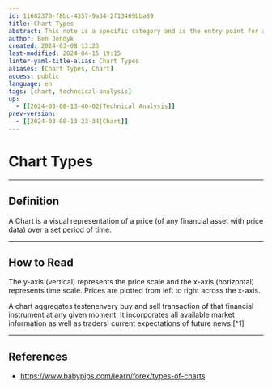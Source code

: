 ```yaml
---
id: 11682370-f8bc-4357-9a34-2f13469bba89
title: Chart Types
abstract: This note is a specific category and is the entry point for anything related to charts, and as such can be attributed to technical analysis in general.
author: Ben Jendyk
created: 2024-03-08 13:23
last-modified: 2024-04-15 19:15
linter-yaml-title-alias: Chart Types
aliases: [Chart Types, Chart]
access: public
language: en
tags: [chart, techncical-analysis]
up:
  - [[2024-03-08-13-40-02|Technical Analysis]]
prev-version:
  - [[2024-03-08-13-23-34|Chart]]
---
```


# Chart Types

--- 

## Definition

A Chart is a visual representation of a price (of any financial asset with price data) over a set period of time.

--- 

## How to Read

The y-axis (vertical) represents the price scale and the x-axis (horizontal) represents time scale. Prices are plotted from left to right across the x-axis.

A chart aggregates testenenvery buy and sell transaction of that financial instrument at any given moment. It incorporates all available market information as well as traders' current expectations of future news.[^1]

--- 

## References

- <https://www.babypips.com/learn/forex/types-of-charts>
